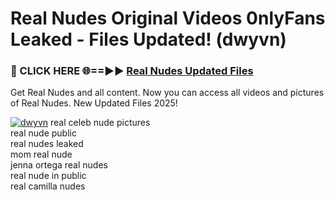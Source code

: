 # Real Nudes Original Videos 0nlyFans Leaked - Files Updated! (dwyvn)

<h3>🔴 CLICK HERE 🌐==►► <a href="https://tinyurl.com/4mcuefdz" rel="nofollow">Real Nudes Updated Files</a></h3>

Get Real Nudes and all content. Now you can access all videos and pictures of Real Nudes. New Updated Files 2025!

[![dwyvn](https://i.imgur.com/StAQSOY.gif)](https://tinyurl.com/4mcuefdz)
real celeb nude pictures<br>
real nude public<br>
real nudes leaked<br>
mom real nude<br>
jenna ortega real nudes<br>
real nude in public<br>
real camilla nudes
